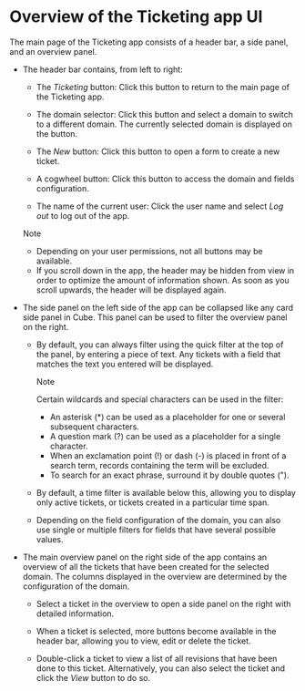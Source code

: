 # Overview of the Ticketing app UI

The main page of the Ticketing app consists of a header bar, a side panel, and an overview panel.

- The header bar contains, from left to right:

    - The *Ticketing* button: Click this button to return to the main page of the Ticketing app.

    - The domain selector: Click this button and select a domain to switch to a different domain. The currently selected domain is displayed on the button.

    - The *New* button: Click this button to open a form to create a new ticket.

    - A cogwheel button: Click this button to access the domain and fields configuration.

    - The name of the current user: Click the user name and select *Log out* to log out of the app.

    > [!NOTE]
    > -  Depending on your user permissions, not all buttons may be available.
    > -  If you scroll down in the app, the header may be hidden from view in order to optimize the amount of information shown. As soon as you scroll upwards, the header will be displayed again.

- The side panel on the left side of the app can be collapsed like any card side panel in Cube. This panel can be used to filter the overview panel on the right.

    - By default, you can always filter using the quick filter at the top of the panel, by entering a piece of text. Any tickets with a field that matches the text you entered will be displayed.

        > [!NOTE]
        > Certain wildcards and special characters can be used in the filter:
        > -  An asterisk (\*) can be used as a placeholder for one or several subsequent characters.
        > -  A question mark (?) can be used as a placeholder for a single character.
        > -  When an exclamation point (!) or dash (-) is placed in front of a search term, records containing the term will be excluded.
        > -  To search for an exact phrase, surround it by double quotes (").

    - By default, a time filter is available below this, allowing you to display only active tickets, or tickets created in a particular time span.

    - Depending on the field configuration of the domain, you can also use single or multiple filters for fields that have several possible values.

- The main overview panel on the right side of the app contains an overview of all the tickets that have been created for the selected domain. The columns displayed in the overview are determined by the configuration of the domain.

    - Select a ticket in the overview to open a side panel on the right with detailed information.

    - When a ticket is selected, more buttons become available in the header bar, allowing you to view, edit or delete the ticket.

    - Double-click a ticket to view a list of all revisions that have been done to this ticket. Alternatively, you can also select the ticket and click the *View* button to do so.
